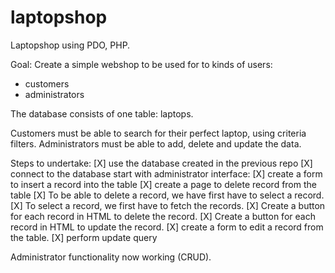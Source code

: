 # laptopshop
Laptopshop using PDO, PHP.

Goal:
Create a simple webshop to be used for to kinds of users:
- customers
- administrators

The database consists of one table: laptops.

Customers must be able to search for their perfect laptop, using criteria filters.
Administrators must be able to add, delete and update the data.

Steps to undertake:
[X] use the database created in the previous repo
[X] connect to the database
start with administrator interface:
   [X] create a form to insert a record into the table
   [X] create a page to delete record from the table
   [X] To be able to delete a record, we have first have to select a record.
   [X] To select a record, we first have to fetch the records.
   [X] Create a button for each record in HTML to delete the record.
   [X] Create a button for each record in HTML to update the record.
   [X] create a form to edit a record from the table.
   [X] perform update query

Administrator functionality now working (CRUD).


